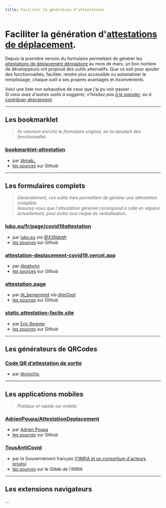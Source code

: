 ```yaml
---
title: Faciliter la génération d'attestations
---
```


# Faciliter la génération d'[attestations de déplacement][formulaire officiel].

Depuis la première version du formulaire permettant de générer les [attestations
de déplacement dérogatoire][formulaire officiel] au mois de mars, un bon nombre
de développeurs ont proposé des outils alternatifs. Que ce soit pour ajouter des
fonctionnalités, faciliter, rendre plus accessible ou automatiser le
remplissage, chaque outil a ses propres avantages et inconvénients.

Voici une liste non exhaustive de ceux que j'ai pu voir passer :  
*Si vous avez d'autres outils à suggérer, n'hésitez pas [à le signaler][@mab_],
ou à [contribuer directement][contribuer].*

----

## Les bookmarklet

> *Ils viennent enrichir le formulaire original, en lui ajoutant des
> fonctionnalité.*

### [bookmarklet-attestation](/simple)

- par [@mab_][@mab_]
- [les sources](https://github.com/mabhub/bookmarklet-attestation-deplacement/) sur Github

----

## Les formulaires complets

> *Généralement, ces outils tiers permettent de générer une attestation
> complète.*  
> *Assurez-vous que l'attestation générée correspond à celle en vigueur
> actuellement, pour éviter tout risque de verbalisation.*

### [luko.eu/fr/page/covid19attestation](https://www.luko.eu/fr/page/covid19attestation)

- par [luko.eu](https://twitter.com/getluko) *via [@X3Ndotfr](https://twitter.com/X3Ndotfr/status/1322859107209138177)*
- [les sources](https://github.com/GetLuko/Covid19-French-Auth) sur Github

### [attestation-deplacement-covid19.vercel.app](https://attestation-deplacement-covid19.vercel.app/)

- par [@naholyr](https://twitter.com/naholyr/status/1322184059766902792)
- [les sources](https://github.com/naholyr/attestation-deplacement-derogatoire-q4-2020) sur Github

### [attestation.page](https://attestation.page/)

- par [@_benjamintd](https://twitter.com/_benjamintd) *via [@mOoot](https://twitter.com/mOoot/status/1322505305540988931)*
- [les sources](https://github.com/benjamintd/attestation.page) sur Github

### [static.attestation-facile.site](https://static.attestation-facile.site/)

- par [Eric Regnier](https://github.com/eregnier)
- [les sources](https://github.com/eregnier/attestation-facile.site) sur Github

----

## Les générateurs de QRCodes

### [Code QR d’attestation de sortie](https://gist.github.com/clochix/93e0647486f9cd6dc6ee6232f841e1da)

- par [@clochix](https://twitter.com/clochix)

----

## Les applications mobiles

> *Pratique et rapide sur mobile.*

### [AdrienPoupa/AttestationDeplacement](https://github.com/AdrienPoupa/AttestationDeplacement)

- par [Adrien Poupa](https://github.com/AdrienPoupa)
- [les sources](https://github.com/AdrienPoupa/AttestationDeplacement) sur Github

### [TousAntiCovid](https://bonjour.tousanticovid.gouv.fr/)

- par le Gouvernement français ([l'INRIA et un consortium d'acteurs privés](https://fr.wikipedia.org/wiki/StopCovid))
- [les sources](https://gitlab.inria.fr/stopcovid19) sur le Gitlab de l'INRIA

----

## Les extensions navigateurs

…



[@mab_]: https://twitter.com/mab_

[contribuer]: https://github.com/mabhub/bookmarklet-attestation-deplacement/blob/main/src/md-pages/alternatives.md

[formulaire officiel]: https://media.interieur.gouv.fr/deplacement-covid-19
